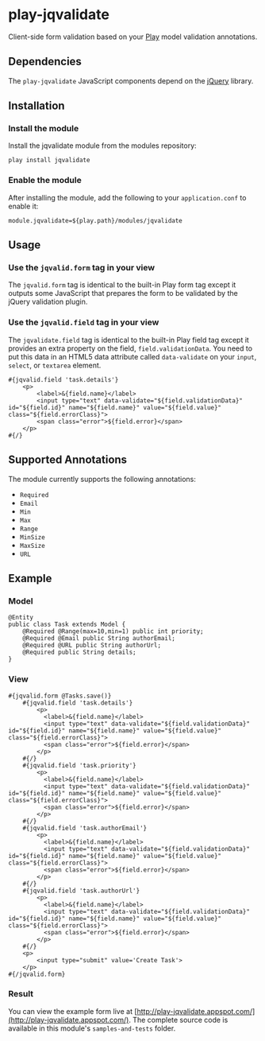 # play-jqvalidate

Client-side form validation based on your [Play](http://playframework.org) model validation annotations.

## Dependencies

The `play-jqvalidate` JavaScript components depend on the [jQuery](http://jquery.com/) library.

## Installation

### Install the module

Install the jqvalidate module from the modules repository:

    play install jqvalidate

### Enable the module

After installing the module, add the following to your `application.conf` to enable it:

    module.jqvalidate=${play.path}/modules/jqvalidate

## Usage

### Use the `jqvalid.form` tag in your view

The `jqvalid.form` tag is identical to the built-in Play form tag except it outputs some JavaScript that prepares the form to be validated by the jQuery validation plugin.

### Use the `jqvalid.field` tag in your view

The `jqvalidate.field` tag is identical to the built-in Play field tag except it provides an extra property on the field, `field.validationData`. You need to put this data in an HTML5 data attribute called `data-validate` on your `input`, `select`, or `textarea` element.  

    #{jqvalid.field 'task.details'}
		<p>
	  		<label>&{field.name}</label>
	  		<input type="text" data-validate="${field.validationData}" id="${field.id}" name="${field.name}" value="${field.value}" class="${field.errorClass}">
	  		<span class="error">${field.error}</span>
		</p>
	#{/}
	
## Supported Annotations

The module currently supports the following annotations:

* `Required`
* `Email`
* `Min`
* `Max`
* `Range`
* `MinSize`
* `MaxSize`
* `URL`

## Example

### Model

	@Entity
	public class Task extends Model {
	    @Required @Range(max=10,min=1) public int priority;
	    @Required @Email public String authorEmail;
	    @Required @URL public String authorUrl;
	    @Required public String details;
	}

### View
	
	#{jqvalid.form @Tasks.save()}
	  	#{jqvalid.field 'task.details'}
			<p>
			  <label>&{field.name}</label>
			  <input type="text" data-validate="${field.validationData}" id="${field.id}" name="${field.name}" value="${field.value}" class="${field.errorClass}">
			  <span class="error">${field.error}</span>
			</p>
		#{/}
		#{jqvalid.field 'task.priority'}
			<p>
			  <label>&{field.name}</label>
			  <input type="text" data-validate="${field.validationData}" id="${field.id}" name="${field.name}" value="${field.value}" class="${field.errorClass}">
			  <span class="error">${field.error}</span>
			</p>
		#{/}
		#{jqvalid.field 'task.authorEmail'}
			<p>
			  <label>&{field.name}</label>
			  <input type="text" data-validate="${field.validationData}" id="${field.id}" name="${field.name}" value="${field.value}" class="${field.errorClass}">
			  <span class="error">${field.error}</span>
			</p>
		#{/}
		#{jqvalid.field 'task.authorUrl'}
			<p>
			  <label>&{field.name}</label>
			  <input type="text" data-validate="${field.validationData}" id="${field.id}" name="${field.name}" value="${field.value}" class="${field.errorClass}">
			  <span class="error">${field.error}</span>
			</p>
		#{/}
		<p>
			<input type="submit" value='Create Task'>
		</p>
	#{/jqvalid.form}

### Result

You can view the example form live at [http://play-jqvalidate.appspot.com/](http://play-jqvalidate.appspot.com/). The complete source code is available in this module's `samples-and-tests` folder.



	